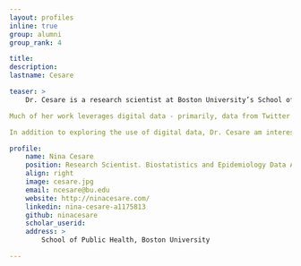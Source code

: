 ```yaml
---
layout: profiles
inline: true
group: alumni
group_rank: 4

title: 
description: 
lastname: Cesare

teaser: >
    Dr. Cesare is a research scientist at Boston University’s School of Public Health.  They strive to create work that bridges data science and sociology.  Dr. Cesare draws heavily upon sociological theory in developing pathways for exploration, and find ways of using novel sources of social data to explore these trends.  

Much of her work leverages digital data - primarily, data from Twitter. Due to the richness of our digital lives, social data is everywhere.  It is her job as a sociologist to seek these data and translate them into beneficial insight for the social world. In doing so, Dr. Cesare explore the benefits and methodological/ethical challenges of conducting social research using data not designed with social researchers in mind.

In addition to exploring the use of digital data, Dr. Cesare am interested in how context influences wellness. Much of their teaching and research explores the spatial and social complexity of social determinants of health. Dr. Cesare works with investigators across disciplines in understanding how place and health are linked.

profile:
    name: Nina Cesare
    position: Research Scientist. Biostatistics and Epidemiology Data Analytics Center @ BU.
    align: right
    image: cesare.jpg
    email: ncesare@bu.edu
    website: http://ninacesare.com/
    linkedin: nina-cesare-a1175813
    github: ninacesare 
    scholar_userid: 
    address: >   
        School of Public Health, Boston University

---
```




